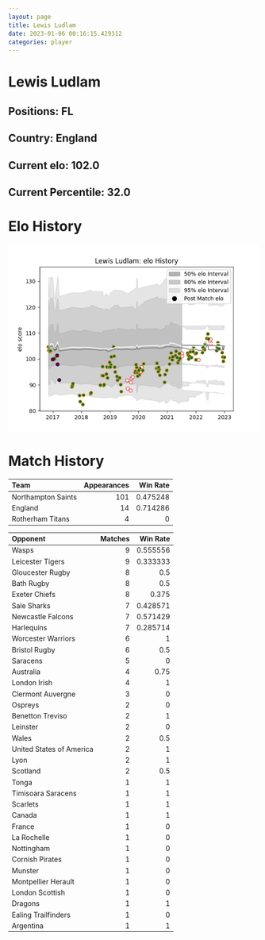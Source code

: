 ```yaml
---  
layout: page  
title: Lewis Ludlam  
date: 2023-01-06 00:16:15.429312  
categories: player  
---
```

# Lewis Ludlam

## Positions: FL

## Country: England

## Current elo: 102.0

## Current Percentile: 32.0

# Elo History


![elo history](history_LewisLudlam.png)
# Match History


| Team               |   Appearances |   Win Rate |
|:-------------------|--------------:|-----------:|
| Northampton Saints |           101 |   0.475248 |
| England            |            14 |   0.714286 |
| Rotherham Titans   |             4 |   0        |

| Opponent                 |   Matches |   Win Rate |
|:-------------------------|----------:|-----------:|
| Wasps                    |         9 |   0.555556 |
| Leicester Tigers         |         9 |   0.333333 |
| Gloucester Rugby         |         8 |   0.5      |
| Bath Rugby               |         8 |   0.5      |
| Exeter Chiefs            |         8 |   0.375    |
| Sale Sharks              |         7 |   0.428571 |
| Newcastle Falcons        |         7 |   0.571429 |
| Harlequins               |         7 |   0.285714 |
| Worcester Warriors       |         6 |   1        |
| Bristol Rugby            |         6 |   0.5      |
| Saracens                 |         5 |   0        |
| Australia                |         4 |   0.75     |
| London Irish             |         4 |   1        |
| Clermont Auvergne        |         3 |   0        |
| Ospreys                  |         2 |   0        |
| Benetton Treviso         |         2 |   1        |
| Leinster                 |         2 |   0        |
| Wales                    |         2 |   0.5      |
| United States of America |         2 |   1        |
| Lyon                     |         2 |   1        |
| Scotland                 |         2 |   0.5      |
| Tonga                    |         1 |   1        |
| Timisoara Saracens       |         1 |   1        |
| Scarlets                 |         1 |   1        |
| Canada                   |         1 |   1        |
| France                   |         1 |   0        |
| La Rochelle              |         1 |   0        |
| Nottingham               |         1 |   0        |
| Cornish Pirates          |         1 |   0        |
| Munster                  |         1 |   0        |
| Montpellier Herault      |         1 |   0        |
| London Scottish          |         1 |   0        |
| Dragons                  |         1 |   1        |
| Ealing Trailfinders      |         1 |   0        |
| Argentina                |         1 |   1        |